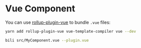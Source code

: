# Vue Component

You can use [rollup-plugin-vue](https://rollup-plugin-vue.vuejs.org) to bundle `.vue` files:

```bash
yarn add rollup-plugin-vue vue-template-compiler vue --dev

bili src/MyComponent.vue --plugin.vue
```
